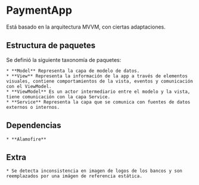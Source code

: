#  PaymentApp

Está basado en la arquitectura MVVM, con ciertas adaptaciones.

## Estructura de paquetes

Se definió la siguiente taxonomía de paquetes:

    * **Model** Representa la capa de modelo de datos.
    * **View** Representa la información de la app a través de elementos visuales, contiene comportamientos de la vista, eventos y comunicación con el ViewModel.
    * **ViewModel** Es un actor intermediario entre el modelo y la vista, tiene comunicación con la capa Service.
    * **Service** Representa la capa que se comunica con fuentes de datos externos o internos.
    
## Dependencias
    * **Alamofire**
 
 ## Extra
    * Se detecta inconsistencia en imagen de logos de los bancos y son reemplazados por una imágen de referencia estática.
